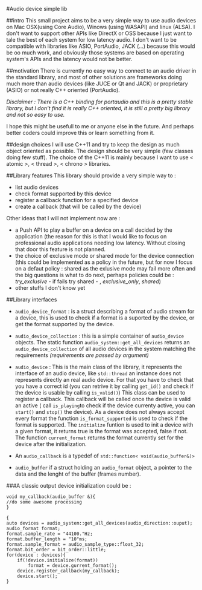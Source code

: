 #Audio device simple lib

##intro
This small project aims to be a very simple way to use audio devices on Mac OSX(using Core Audio), Winows (using  WASAPI) and linux (ALSA).
I don't want to support other APIs like DirectX or OSS because I just want to tale the best of each system for low latency audio. I don't want to be compatible with libraries like ASIO, PortAudio, JACK (...) because this would be oo much work, and obviously those systems are based on operating system's APIs and the latency would not be better.

##motivation
There is currently no easy way to connect to an audio driver in the standard library, and most of other solutions are frameworks doing much more than audio devices (like JUCE or Qt and JACK) or proprietary (ASIO) or not really C++ oriented (PortAudio).

*Disclaimer : There is a C++ binding for portaudio and this is a pretty stable library, but I don't find it is really C++ oriented, it is still a pretty big library and not so easy to use.*

I hope this might be usefull to me or anyone else in the future. And perhaps better coders could improve this or learn something from it. 

##design choices
I will use C++11 and try to keep the design as much object oriented as possible. The design should be very simple (few classes doing few stuff). The choice of the C++11 is mainly because I want to use < atomic >, < thread >, < chrono > libraries.

##Library features
This library should provide a very simple way to :

 - list audio devices
 - check format supported by this device
 - register a callback function for a specified device
 - create a callback (that will be called by the device)

Other ideas that I will not implement now are :

- a Push API to play a buffer on a device on a call decided by the application (the reason for this is that I would like to focus on professional audio applications needing low latency. Without closing that door this feature is not planned.
- the choice of exclusive mode or shared mode for the device connection (this could be implemented as a policy in the future, but for now I focus on a defaut policy : shared as the exlusive mode may fail more often and the big questions is what to do next, perhaps policies could be : *try_exclusive* - if fails try shared - , *exclusive_only*, *shared*)
- other stuffs I don't know yet


##Library interfaces

- ``audio_device_format`` : is a struct describing a format of audio stream for a device, this is used to check if a format is a suported by the device, or get the format supported by the device.

- ``audio_device_collection`` : this is a simple container of ``audio_device`` objects. The static function ``audio_system::get_all_devices`` returns an ``audio_device_collection`` of all audio devices in the system matching the requirements *(requirements are passed by argument)*

- ``audio_device`` : This is the main class of the library, it represents the interface of an audio device, like ``std::thread`` an instance does not represents directly an real audio device. For that you have to check that you have a correct id (you can retrive it by calling ``get_id()`` and check if the device is usable by calling ``is_valid()``) This class can be used to register a callback. This callback will be called once the device is valid an active ( call ``is_playing``to check if the device currenty active, you can ``start()`` and ``stop()`` the device). As a device does not always accept every format the function ``is_format_supported`` is used to check if the format is supported. The ``initialize`` funtion is used to init a device with a given format, it returns true is the format was accepted, false if not. The function ``current_format`` returns the format currently set for the device after the initialization.
- An `audio_callback` is a typedef of `std::function< void(audio_buffer&)>` 
- `audio_buffer` if a struct holding an `audio_format` object, a pointer to the data and the lenght of the buffer (frames number).

###A classic output device initialization could be  :
	
	void my_callback(audio_buffer &){
	//do some awesome processing
	}
	
	{
	auto devices = audio_system::get_all_devices(audio_direction::ouput);
	audio_format format;
	format.sample_rate = "44100."Hz;
	format.buffer_length = "10"ms;
	format.sample_format = audio_sample_type::float_32;
	format.bit_order = bit_order::little;
	for(device : devices){
		if(!device.initialize(format))
			format = device.gurrent_format();
		device.register_callback(my_callback);
		device.start();
	}